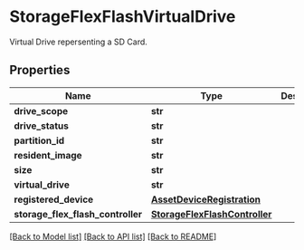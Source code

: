# StorageFlexFlashVirtualDrive

Virtual Drive repersenting a SD Card. 
## Properties
Name | Type | Description | Notes
------------ | ------------- | ------------- | -------------
**drive_scope** | **str** |  | [optional] 
**drive_status** | **str** |  | [optional] 
**partition_id** | **str** |  | [optional] 
**resident_image** | **str** |  | [optional] 
**size** | **str** |  | [optional] 
**virtual_drive** | **str** |  | [optional] 
**registered_device** | [**AssetDeviceRegistration**](.md) |  | [optional] 
**storage_flex_flash_controller** | [**StorageFlexFlashController**](.md) |  | [optional] 

[[Back to Model list]](../README.md#documentation-for-models) [[Back to API list]](../README.md#documentation-for-api-endpoints) [[Back to README]](../README.md)


